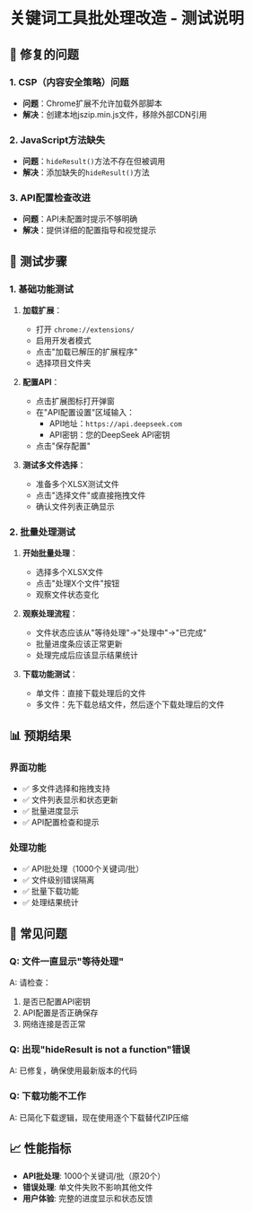 # 关键词工具批处理改造 - 测试说明

## 🔧 修复的问题

### 1. CSP（内容安全策略）问题
- **问题**：Chrome扩展不允许加载外部脚本
- **解决**：创建本地jszip.min.js文件，移除外部CDN引用

### 2. JavaScript方法缺失
- **问题**：`hideResult()`方法不存在但被调用
- **解决**：添加缺失的`hideResult()`方法

### 3. API配置检查改进
- **问题**：API未配置时提示不够明确
- **解决**：提供详细的配置指导和视觉提示

## 🧪 测试步骤

### 1. 基础功能测试
1. **加载扩展**：
   - 打开 `chrome://extensions/`
   - 启用开发者模式
   - 点击"加载已解压的扩展程序"
   - 选择项目文件夹

2. **配置API**：
   - 点击扩展图标打开弹窗
   - 在"API配置设置"区域输入：
     - API地址：`https://api.deepseek.com`
     - API密钥：您的DeepSeek API密钥
   - 点击"保存配置"

3. **测试多文件选择**：
   - 准备多个XLSX测试文件
   - 点击"选择文件"或直接拖拽文件
   - 确认文件列表正确显示

### 2. 批量处理测试
1. **开始批量处理**：
   - 选择多个XLSX文件
   - 点击"处理X个文件"按钮
   - 观察文件状态变化

2. **观察处理流程**：
   - 文件状态应该从"等待处理"→"处理中"→"已完成"
   - 批量进度条应该正常更新
   - 处理完成后应该显示结果统计

3. **下载功能测试**：
   - 单文件：直接下载处理后的文件
   - 多文件：先下载总结文件，然后逐个下载处理后的文件

## 📊 预期结果

### 界面功能
- ✅ 多文件选择和拖拽支持
- ✅ 文件列表显示和状态更新
- ✅ 批量进度显示
- ✅ API配置检查和提示

### 处理功能
- ✅ API批处理（1000个关键词/批）
- ✅ 文件级别错误隔离
- ✅ 批量下载功能
- ✅ 处理结果统计

## 🐛 常见问题

### Q: 文件一直显示"等待处理"
A: 请检查：
1. 是否已配置API密钥
2. API配置是否正确保存
3. 网络连接是否正常

### Q: 出现"hideResult is not a function"错误
A: 已修复，确保使用最新版本的代码

### Q: 下载功能不工作
A: 已简化下载逻辑，现在使用逐个下载替代ZIP压缩

## 📈 性能指标

- **API批处理**: 1000个关键词/批（原20个）
- **错误处理**: 单文件失败不影响其他文件
- **用户体验**: 完整的进度显示和状态反馈